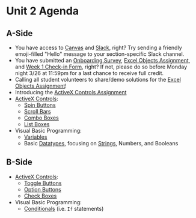 # Unit 2 Agenda

## A-Side

  + You have access to [Canvas](https://georgetown.instructure.com/) and [Slack](https://georgetown-opim-557.slack.com), right? Try sending a friendly emoji-filled "Hello" message to your section-specific Slack channel.
  + You have submitted an [Onboarding Survey](https://goo.gl/forms/lIKrPDhZgz8Torhr2), [Excel Objects Assignment](/assignments/excel-objects/assignment.md), and [Week 1 Check-in Form](https://goo.gl/forms/lCFkidmd8HPlj8Qj1), right? If not, please do so before Monday night 3/26 at 11:59pm for a last chance to receive full credit.
  + Calling all student volunteers to share/demo solutions for the [Excel Objects Assignment](/assignments/excel-objects/assignment.md)! 
  + Introducing the [ActiveX Controls Assignment](/assignments/activex-controls/assignment.md)
  + [ActiveX Controls](/notes/active-x-controls/notes.md):
    + [Spin Buttons](/notes/active-x-controls/spin-buttons/notes.md)
    + [Scroll Bars](/notes/active-x-controls/scroll-bars/notes.md)
    + [Combo Boxes](/notes/active-x-controls/combo-boxes/notes.md)
    + [List Boxes](/notes/active-x-controls/list-boxes/notes.md)
  + Visual Basic Programming:
    + [Variables](/notes/visual-basic/variables/notes.md)
    + Basic [Datatypes](/notes/visual-basic/datatypes/notes.md), focusing on [Strings](/notes/visual-basic/datatypes/strings.md), Numbers, and Booleans

## B-Side

  + [ActiveX Controls](/notes/active-x-controls/notes.md):
    + [Toggle Buttons](/notes/active-x-controls/toggle-buttons/notes.md)
    + [Option Buttons](/notes/active-x-controls/option-buttons/notes.md) 
    + [Check Boxes](/notes/active-x-controls/check-boxes/notes.md)
  + Visual Basic Programming:
    + [Conditionals](/notes/visual-basic/conditionals/notes.md) (i.e. `If` statements)

    
    



